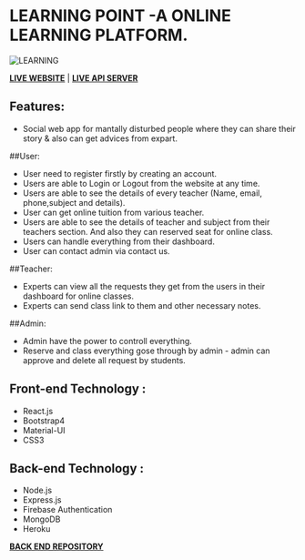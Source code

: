 # LEARNING POINT -A ONLINE LEARNING PLATFORM.

![LEARNING](https://i.ibb.co/swywZr5/Capture.png)

**[LIVE WEBSITE](https://learning-point-e2c61.web.app/)** | **[LIVE API SERVER](https://desolate-meadow-70612.herokuapp.com)**

## Features:
*   Social web app for mantally disturbed people where they can share their story & also can get advices from expart.

##User:
*   User need to register firstly by creating an account.
*   Users are able to Login or Logout from the website at any time.
*   Users are able to see the details of every teacher (Name, email, phone,subject and details).
*   User can get online tuition from various teacher.
*   Users are able to see the details of teacher and subject from their teachers section. And also they can reserved seat for online class.
*   Users can handle everything from their dashboard.
*   User can contact admin via contact us.

##Teacher:
* Experts can view all the requests they get from the users in their dashboard for online classes.
* Experts can send class link to them and other necessary notes.

##Admin:
* Admin have the power to controll everything.
* Reserve and class everything gose through by admin - admin can approve and delete all request by students.


## Front-end Technology :
*   React.js
*   Bootstrap4
*   Material-UI
*   CSS3

## Back-end Technology :
*   Node.js
*   Express.js
*   Firebase Authentication
*   MongoDB
*   Heroku

**[BACK END REPOSITORY](https://github.com/mozumderTushar/learning-point-server.git)**


